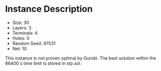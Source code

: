 # Instance Description

* Size: 30
* Layers: 3
* Terminals: 4
* Holes: 0
* Random Seed: 97531
* Net: 10

This instance is not proven optimal by Gurobi.
The best solution within the 86400 s time limit is stored in stp.sol.